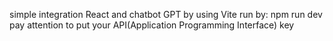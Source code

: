 simple integration React and chatbot GPT by using Vite 
run by: npm run dev
pay attention to put your API(Application Programming Interface) key

